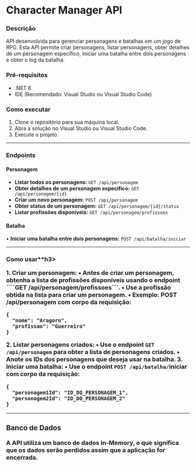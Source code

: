 # Character Manager API
  
### Descrição

API desenvolvida para gerenciar personagens e batalhas em um jogo de RPG. Esta API permite criar personagens, listar personagens, obter detalhes de um personagem específico, iniciar uma batalha entre dois personagens e obter o log da batalha.

### Pré-requisitos

* .NET 6
* IDE (Recomendado: Visual Studio ou Visual Studio Code)

### Como executar

1. Clone o repositório para sua máquina local.
2. Abra a solução no Visual Studio ou Visual Studio Code.
3. Execute o projeto.

________________________________________

### Endpoints

#### Personagem

* <b>Listar todos os personagens: </b> ```GET /api/personagem```
* <b>Obter detalhes de um personagem específico:</b> ```GET /api/personagem/{id}```
* <b>Criar um novo personagem:</b> ```POST /api/personagem```
* <b>Obter status de um personagem:</b> ```GET /api/personagem/{id}/status```
* <b>Listar profissões disponíveis:</b> ```GET /api/personagem/profissoes```

#### Batalha

•	<b>Iniciar uma batalha entre dois personagens:</b> ```POST /api/batalha/iniciar```

________________________________________

<h3><b>Como usar**</</b>h3>

<b>1. Criar um personagem:</b>
•	Antes de criar um personagem, obtenha a lista de profissões disponíveis usando o endpoint ````GET /api/personagem/profissoes```.
•	Use a profissão obtida na lista para criar um personagem.
•	Exemplo: <b>POST /api/personagem com corpo da requisição:</b>

```
{
  "nome": "Aragorn",
  "profissao": "Guerreiro"
}
```

<b>2. Listar personagens criados:</b>
•	Use o endpoint ```GET /api/personagem``` para obter a lista de personagens criados.
•	Anote os IDs dos personagens que deseja usar na batalha.
<b>3. Iniciar uma batalha:</b>
•	Use o endpoint ```POST /api/batalha/```iniciar com corpo da requisição:

```
{
  "personagem1Id": "ID_DO_PERSONAGEM_1",
  "personagem2Id": "ID_DO_PERSONAGEM_2"
}
```

________________________________________

<h3><b>Banco de Dados</b></h3>

A API utiliza um banco de dados In-Memory, o que significa que os dados serão perdidos assim que a aplicação for encerrada.




